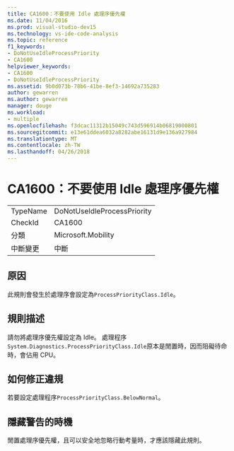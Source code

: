 ```yaml
---
title: CA1600：不要使用 Idle 處理序優先權
ms.date: 11/04/2016
ms.prod: visual-studio-dev15
ms.technology: vs-ide-code-analysis
ms.topic: reference
f1_keywords:
- DoNotUseIdleProcessPriority
- CA1600
helpviewer_keywords:
- CA1600
- DoNotUseIdleProcessPriority
ms.assetid: 9b0d073b-78b6-41be-8ef3-14692a735283
author: gewarren
ms.author: gewarren
manager: douge
ms.workload:
- multiple
ms.openlocfilehash: f3dcac11312b15049c743d596914b06819000801
ms.sourcegitcommit: e13e61ddea6032a8282abe16131d9e136a927984
ms.translationtype: MT
ms.contentlocale: zh-TW
ms.lasthandoff: 04/26/2018
---
```

# <a name="ca1600-do-not-use-idle-process-priority"></a>CA1600：不要使用 Idle 處理序優先權
|||
|-|-|
|TypeName|DoNotUseIdleProcessPriority|
|CheckId|CA1600|
|分類|Microsoft.Mobility|
|中斷變更|中斷|

## <a name="cause"></a>原因
 此規則會發生於處理序會設定為`ProcessPriorityClass.Idle`。

## <a name="rule-description"></a>規則描述
 請勿將處理序優先權設定為 Idle。 處理程序`System.Diagnostics.ProcessPriorityClass.Idle`原本是閒置時，因而阻礙待命時，會佔用 CPU。

## <a name="how-to-fix-violations"></a>如何修正違規
 若要設定處理程序`ProcessPriorityClass.BelowNormal`。

## <a name="when-to-suppress-warnings"></a>隱藏警告的時機
 閒置處理序優先權，且可以安全地忽略行動考量時，才應該隱藏此規則。